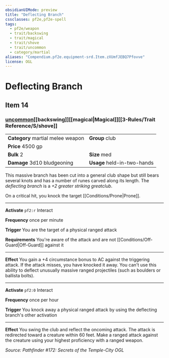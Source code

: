 ```yaml
---
obsidianUIMode: preview
title: "Deflecting Branch"
cssclasses: pf2e,pf2e-spell
tags:
  - pf2e/weapon
  - trait/backswing
  - trait/magical
  - trait/shove
  - trait/uncommon
  - category/martial
aliases: "Compendium.pf2e.equipment-srd.Item.zXUmfJEBQ7Pfovve"
license: OGL
---
```

# Deflecting Branch
## Item 14
### [uncommon](uncommon.md "Uncommon Rarity Trait")[[backswing]][[magical|Magical]][[3-Rules/Trait Reference/S/shove]]

|  |  |
| -- | -- |
| **Category** martial melee weapon | **Group** club |
| **Price** 4500 gp |  |
| **Bulk** 2 | **Size** med |
| **Damage** 3d10 bludgeoning  | **Usage** held-in-two-hands |



This massive branch has been cut into a general club shape but still bears several knots and has a number of runes carved along its length. The _deflecting branch_ is a _+2 greater striking greatclub_.

On a critical hit, you knock the target [[Conditions/Prone|Prone]].

* * *

**Activate** `pf2:r` Interact

**Frequency** once per minute

**Trigger** You are the target of a physical ranged attack

**Requirements** You're aware of the attack and are not [[Conditions/Off-Guard|Off-Guard]] against it

* * *

**Effect** You gain a +4 circumstance bonus to AC against the triggering attack. If the attack misses, you have knocked it away. You can't use this ability to deflect unusually massive ranged projectiles (such as boulders or ballista bolts).

* * *

**Activate** `pf2:0` Interact

**Frequency** once per hour

**Trigger** You knock away a physical ranged attack by using the deflecting branch's other activation

* * *

**Effect** You swing the club and reflect the oncoming attack. The attack is redirected toward a creature within 60 feet. Make a ranged attack against the creature using your highest proficiency with a ranged weapon.

*Source: Pathfinder #172: Secrets of the Temple-City*
*OGL*